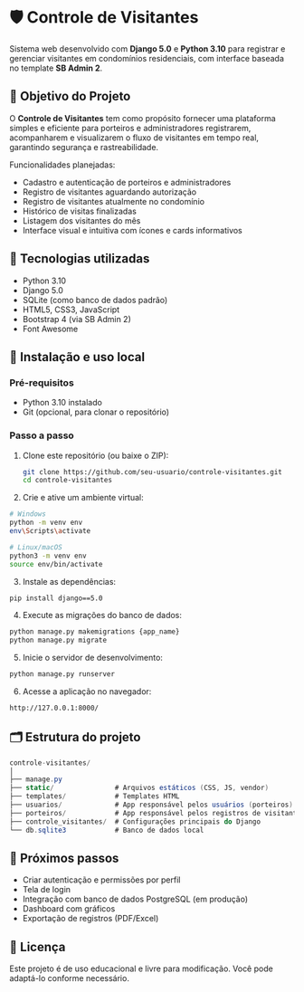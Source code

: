 # 🛡️ Controle de Visitantes

Sistema web desenvolvido com **Django 5.0** e **Python 3.10** para registrar e gerenciar visitantes em condomínios residenciais, com interface baseada no template **SB Admin 2**.

## 🎯 Objetivo do Projeto

O **Controle de Visitantes** tem como propósito fornecer uma plataforma simples e eficiente para porteiros e administradores registrarem, acompanharem e visualizarem o fluxo de visitantes em tempo real, garantindo segurança e rastreabilidade.

Funcionalidades planejadas:

- Cadastro e autenticação de porteiros e administradores
- Registro de visitantes aguardando autorização
- Registro de visitantes atualmente no condomínio
- Histórico de visitas finalizadas
- Listagem dos visitantes do mês
- Interface visual e intuitiva com ícones e cards informativos

## 🧰 Tecnologias utilizadas

- Python 3.10
- Django 5.0
- SQLite (como banco de dados padrão)
- HTML5, CSS3, JavaScript
- Bootstrap 4 (via SB Admin 2)
- Font Awesome

## 🚀 Instalação e uso local

### Pré-requisitos

- Python 3.10 instalado
- Git (opcional, para clonar o repositório)

### Passo a passo

1. Clone este repositório (ou baixe o ZIP):

   ```bash
   git clone https://github.com/seu-usuario/controle-visitantes.git
   cd controle-visitantes
   ```

2. Crie e ative um ambiente virtual:
  
  ```bash
  # Windows
  python -m venv env
  env\Scripts\activate
  ```
  
  ```bash
  # Linux/macOS
  python3 -m venv env
  source env/bin/activate
  ```

3. Instale as dependências:

  ```bash
  pip install django==5.0
  ```

4. Execute as migrações do banco de dados:

  ```bash
  python manage.py makemigrations {app_name}
  python manage.py migrate
  ```

5. Inicie o servidor de desenvolvimento:

  ```bash
  python manage.py runserver
  ```

6. Acesse a aplicação no navegador:

  ```bash
  http://127.0.0.1:8000/
  ```

## 🗂️ Estrutura do projeto
```c#
controle-visitantes/
│
├── manage.py
├── static/               # Arquivos estáticos (CSS, JS, vendor)
├── templates/            # Templates HTML
├── usuarios/             # App responsável pelos usuários (porteiros)
├── porteiros/            # App responsável pelos registros de visitantes
├── controle_visitantes/  # Configurações principais do Django
└── db.sqlite3            # Banco de dados local
```

## 📌 Próximos passos
* Criar autenticação e permissões por perfil
* Tela de login
* Integração com banco de dados PostgreSQL (em produção)
* Dashboard com gráficos
* Exportação de registros (PDF/Excel)

## 📄 Licença
Este projeto é de uso educacional e livre para modificação. Você pode adaptá-lo conforme necessário.
